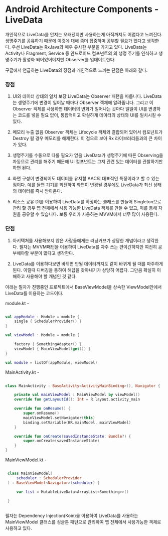 # Android Architecture Components - LiveData


개인적으로 LiveData를 안지는 오래됐지만 사용하는게 아직까지도 어렵다고 느껴진다. 생명주기를 공유하기 때문에 이것에 대해 좀더 집중하며 공부할 필요가 있다고 생각한다. 우선 LiveData는 RxJava와 매우 유사한 부분을 가지고 있다. LiveData는 Activity나 Fragment, Service 등 안드로이드 컴포넌트의 의 생명 주기를 인식하고 생명주기가 활성화 되어있어야지만 Observer를 업데이트한다. 

구글에서 언급하는 LiveData의 장점과 개인적으로 느끼는 단점은 아래와 같다.

### 장점


1. UI와 데이터 상태의 일치 보장
LiveData는 Observer 패턴을 따릅니다. LiveData는 생명주기에 변경이 일어날 때마다 Observer 객체에 알려줍니다. 그리고 이 Observer 객체를 사용하면 데이터의 변화가 일어나는 곳마다 일일이 UI를 변경하는 코드를 넣을 필요 없이, 통합적이고 확실하게 데이터의 상태와 UI를 일치시킬 수 있다.

2. 메모리 누출 없음
Observer 객체는 Lifecycle 객체와 결합되어 있어서 컴포넌트가 Destroy 될 경우 메모리를 해제한다. 이 점으로 보아 Rx 라이브러리들과의 큰 차이가 있다.

3. 생명주기를 수동으로 다룰 필요가 없음
LiveData가 생명주기에 따른 Observing을 자동으로 관리를 해주기 때문에 UI 컴포넌트는 그저 관련 있는 데이터를 관찰하기만 하면 된다.

4. 화면 구성이 변경되어도 데이터를 유지함
AAC의 대표적인 특징이라고 할 수 있는 점이다. 예를 들면 기기를 회전하여 화면이 변경될 경우에도 LiveData가 최신 상태의 데이터를 즉시 받아온다.

5. 리소스 공유
DI를 이용하여 LiveData를 확장하는 클래스를 만들어 Singleton으로 관리 할 경우 앱 전체에서 사용 가능한 LiveData 객체를 만들 수 있고, 이를 통해 자원을 공유할 수 있습니다. 보통 우리가 사용하는 MVVM에서 너무 많이 사용된다. 



### 단점 


1. 아키텍처를 사용해보지 않은 사람들에게는 러닝커브가 상당한 개념이라고 생각한다. 필자는 MVVM패턴을 이용하여 LiveData를 자주 쓰는 편이긴하지만 여전히 공부해야할 부분이 많다고 생각한다. 

2. LiveData를 이용하다보면 바뀌면 안될 데이터까지도 같이 바뀌게 될 때를 마주하게 된다. 이럴때 디버깅을 통하여 해답을 찾아내기가 상당히 어렵다. 그만큼 확실히 이해하고 사용해야 할 개념인 것 같다.

아래는 필자가 진행중인 프로젝트에서 BaseViewModel을 상속한 ViewModel안에서 LiveData를 이용하는 코드이다. 

module.kt -

```kotlin

val appModule : Module = module {
    single { SchedulerProvider() }
}

val viewModel : Module = module {

    factory { SomethingAdapter() }
    viewModel { MainViewModel(get()) }
}

val module = listOf(appModule, viewModel)

```

MainActivity.kt -

```kotlin

class MainActivity : BaseActivity<ActivityMainBinding>(), Navigator {

    private val mainViewModel : MainViewModel by viewModel()
    override fun getLayoutId(): Int = R.layout.activity_main

    override fun onResume() {
        super.onResume()
        mainViewModel.setNavigator(this)
        binding.setVariable(BR.mainModel, mainViewModel)
    }

    override fun onCreate(savedInstanceState: Bundle?) {
        super.onCreate(savedInstanceState)
    }
}

```

MainViewModel.kt -

```kotlin

 class MainViewModel(
     scheduler : SchedulerProvider
 ) : BaseViewModel<Navigator>(scheduler) {

     var list = MutableLiveData<ArrayList<Something>>()

 }
 
```

필자는 Dependency Injection(Koin)을 이용하여 LiveData를 사용하는 MainViewModel 클래스를 싱글톤 패턴으로 관리하여 앱 전체에서 사용가능한 객체로 사용하고 있다.
